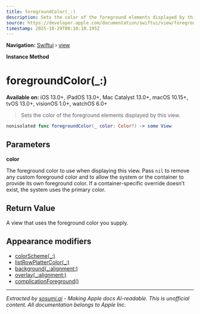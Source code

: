 ```yaml
---
title: foregroundColor(_:)
description: Sets the color of the foreground elements displayed by this view.
source: https://developer.apple.com/documentation/swiftui/view/foregroundcolor(_:)
timestamp: 2025-10-29T00:10:10.195Z
---
```


**Navigation:** [Swiftui](/documentation/swiftui) › [view](/documentation/swiftui/view)

**Instance Method**

# foregroundColor(_:)

**Available on:** iOS 13.0+, iPadOS 13.0+, Mac Catalyst 13.0+, macOS 10.15+, tvOS 13.0+, visionOS 1.0+, watchOS 6.0+

> Sets the color of the foreground elements displayed by this view.

```swift
nonisolated func foregroundColor(_ color: Color?) -> some View
```

## Parameters

**color**

The foreground color to use when displaying this view. Pass `nil` to remove any custom foreground color and to allow the system or the container to provide its own foreground color. If a container-specific override doesn’t exist, the system uses the primary color.



## Return Value

A view that uses the foreground color you supply.

## Appearance modifiers

- [colorScheme(_:)](/documentation/swiftui/view/colorscheme(_:))
- [listRowPlatterColor(_:)](/documentation/swiftui/view/listrowplattercolor(_:))
- [background(_:alignment:)](/documentation/swiftui/view/background(_:alignment:))
- [overlay(_:alignment:)](/documentation/swiftui/view/overlay(_:alignment:))
- [complicationForeground()](/documentation/swiftui/view/complicationforeground())

---

*Extracted by [sosumi.ai](https://sosumi.ai) - Making Apple docs AI-readable.*
*This is unofficial content. All documentation belongs to Apple Inc.*
